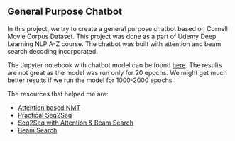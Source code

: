 ## General Purpose Chatbot 

In this project, we try to create a general purpose chatbot based on Cornell Movie Corpus Dataset. This project was done as a part of Udemy Deep Learning NLP A-Z course. The chatbot was built with attention and beam search decoding incorporated.

The Jupyter notebook with chatbot model can be found [here](https://nbviewer.jupyter.org/github/abishekarun/Attention-based-Chatbot/blob/master/chatbot.ipynb). The results are not great as the model was run only for 20 epochs. We might get much better results if we run the model for 1000-2000 epochs.

The resources that helped me are:

+ [Attention based NMT](http://aclweb.org/anthology/D15-1166)
+ [Practical Seq2Seq](http://suriyadeepan.github.io/2016-12-31-practical-seq2seq/)
+ [Seq2Seq with Attention & Beam Search](https://guillaumegenthial.github.io/sequence-to-sequence.html)
+ [Beam Search](https://hackernoon.com/beam-search-a-search-strategy-5d92fb7817f)
